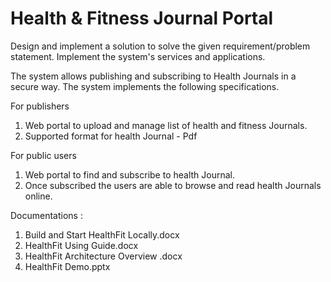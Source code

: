 # Health & Fitness Journal Portal

Design and implement a solution to solve the given requirement/problem statement. Implement the system's services and applications.

The system allows publishing and subscribing to Health Journals in a secure way. The system implements the following specifications.

For publishers
1.  Web portal to upload and manage list of health and fitness Journals.
2.  Supported format for health Journal - Pdf

For public users
1.  Web portal to find and subscribe to health Journal.
2.  Once subscribed the users are able to browse and read health Journals online.

Documentations : 
1.  Build and Start HealthFit Locally.docx
2.  HealthFit Using Guide.docx
3.  HealthFit Architecture Overview .docx
4.  HealthFit Demo.pptx
